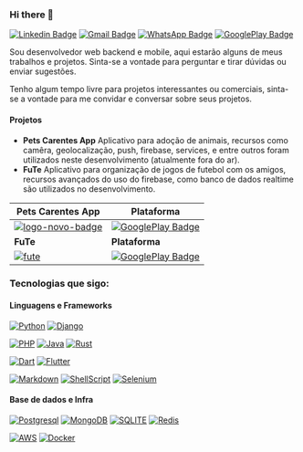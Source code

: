 ### Hi there 👋

[![Linkedin Badge](https://img.shields.io/badge/-William%20Borba-blue?style=for-the-badge&logo=linkedin&logoColor=white)](https://www.linkedin.com/in/william-borba-39716927/)
[![Gmail Badge](https://img.shields.io/badge/-wborba.dev-red?style=for-the-badge&logo=gmail&logoColor=white)](mailto:wborba.dev@gmail.com)
[![WhatsApp Badge](https://img.shields.io/badge/WhatsApp-25D366?style=for-the-badge&logo=whatsapp&logoColor=white)](https://api.whatsapp.com/send?phone=5551982353047)
[![GooglePlay Badge](https://img.shields.io/badge/Google_Play-414141?style=for-the-badge&logo=google-play&logoColor=white)](https://play.google.com/store/apps/developer?id=Willcode)

Sou desenvolvedor web backend e mobile, aqui estarão alguns de meus trabalhos e projetos. Sinta-se a vontade para perguntar e tirar dúvidas ou enviar sugestões.

Tenho algum tempo livre para projetos interessantes ou comerciais, sinta-se a vontade para me convidar e conversar sobre seus projetos.

#### Projetos

* **Pets Carentes App** Aplicativo para adoção de animais, recursos como camêra, geolocalização, push, firebase, services, e entre outros foram utilizados neste desenvolvimento (atualmente fora do ar).
* **FuTe** Aplicativo para organização de jogos de futebol com os amigos, recursos avançados do uso do firebase, como banco de dados realtime são utilizados no desenvolvimento.

| Pets Carentes App | Plataforma |
| --- | --- |
| [![logo-novo-badge](https://user-images.githubusercontent.com/315857/114410246-994d5280-9b81-11eb-836e-b007d52c9a30.png)](https://play.google.com/store/apps/details?id=com.willcode.petscarentes) | [![GooglePlay Badge](https://img.shields.io/badge/Google_Play-414141?style=for-the-badge&logo=google-play&logoColor=white)](https://play.google.com/store/apps/details?id=com.willcode.petscarentes) |
| **FuTe** | **Plataforma** |
| [![fute](https://lh3.googleusercontent.com/drive-viewer/AKGpihYCLAk7IJarqYTOqopB-fY-uOm88a4p6hecYrvkv_NSWW-XNN8sbGzzSDbhJ6cyDf0GqJTnNFmxoBOp3gblq2X5hZD-iv-9Z4A=s2560)](https://play.google.com/store/apps/details?id=com.willcode.football_community_app) | [![GooglePlay Badge](https://img.shields.io/badge/Google_Play-414141?style=for-the-badge&logo=google-play&logoColor=white)](https://play.google.com/store/apps/details?id=com.willcode.football_community_app) |

### Tecnologias que sigo:

#### Linguagens e Frameworks

[![Python](https://img.shields.io/badge/Python-3776AB?style=for-the-badge&logo=python&logoColor=white)](https://www.python.org/)
[![Django](https://img.shields.io/badge/Django-092E20?style=for-the-badge&logo=django&logoColor=white)](https://www.djangoproject.com/)

[![PHP](https://img.shields.io/badge/PHP-777BB4?style=for-the-badge&logo=php&logoColor=white)](https://www.php.net/)
[![Java](https://img.shields.io/badge/Java-ED8B00?style=for-the-badge&logo=java&logoColor=white)](https://www.java.com/pt-BR/)
[![Rust](https://img.shields.io/badge/Rust-000000?style=for-the-badge&logo=rust&logoColor=white)](https://www.rust-lang.org/)

[![Dart](https://img.shields.io/badge/Dart-0175C2?style=for-the-badge&logo=dart&logoColor=white)](https://dart.dev/)
[![Flutter](https://img.shields.io/badge/Flutter-02569B?style=for-the-badge&logo=flutter&logoColor=white)](https://flutter.dev/)

[![Markdown](https://img.shields.io/badge/Markdown-000000?style=for-the-badge&logo=markdown&logoColor=white)](https://pt.wikipedia.org/wiki/Markdown)
[![ShellScript](https://img.shields.io/badge/-SHELL%20SCRIPT-black?style=for-the-badge&logo=gnu-bash&logoColor=white)](https://pt.wikipedia.org/wiki/Shell_script)
[![Selenium](https://img.shields.io/badge/-SELENIUM-green?style=for-the-badge&logo=selenium&logoColor=white)](https://www.selenium.dev/)

#### Base de dados e Infra

[![Postgresql](https://img.shields.io/badge/PostgreSQL-316192?style=for-the-badge&logo=postgresql&logoColor=white)](https://www.postgresql.org/)
[![MongoDB](https://img.shields.io/badge/MongoDB-4EA94B?style=for-the-badge&logo=mongodb&logoColor=white)](https://www.mongodb.com/)
[![SQLITE](https://img.shields.io/badge/SQLite-07405E?style=for-the-badge&logo=sqlite&logoColor=white)](https://www.sqlite.org/index.html)
[![Redis](https://img.shields.io/badge/-REDIS-white?style=for-the-badge&logo=redis)](https://redis.io/)

[![AWS](https://img.shields.io/badge/Amazon_AWS-232F3E?style=for-the-badge&logo=amazon-aws&logoColor=white)](https://aws.amazon.com/pt/)
[![Docker](https://img.shields.io/badge/-Docker-black?style=for-the-badge&logo=docker)](https://www.docker.com/)

